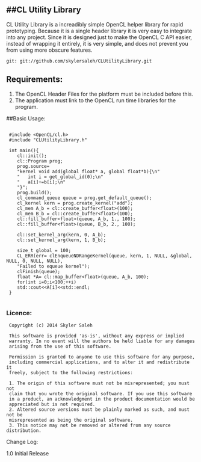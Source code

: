 ##CL Utility Library
 ------------------
 
 CL Utility Library is a increadibly simple OpenCL helper library for rapid prototyping.
 Because it is a single header library it is very easy to integrate into any project.
 Since it is designed just to make the OpenCL C API easier, instead of wrapping it entirely,
 it is very simple, and does not prevent you from using more obscure features.
 
    git: git://github.com/skylersaleh/CLUtilityLibrary.git

## Requirements:
 
1. The OpenCL Header Files for the platform must be included before this.
2. The application must link to the OpenCL run time libraries for the program.

 ##Basic Usage:

~~~

 #include <OpenCL/cl.h>
 #include "CLUtilityLibrary.h"
 
 int main(){
    cl::init();
    cl::Program prog;
    prog.source=
    "kernel void add(global float* a, global float*b){\n"
    "   int i = get_global_id(0);\n"
    "   a[i]+=b[i];\n"
    "}";
    prog.build();
    cl_command_queue queue = prog.get_default_queue();
    cl_kernel kern = prog.create_kernel("add");
    cl_mem A_b = cl::create_buffer<float>(100);
    cl_mem B_b = cl::create_buffer<float>(100);
    cl::fill_buffer<float>(queue, A_b, 1., 100);
    cl::fill_buffer<float>(queue, B_b, 2., 100);

    cl::set_kernel_arg(kern, 0, A_b);
    cl::set_kernel_arg(kern, 1, B_b);

    size_t global = 100;
    CL_ERR(err= clEnqueueNDRangeKernel(queue, kern, 1, NULL, &global, NULL, 0, NULL, NULL),
    "Failed to equeue kernel");
    clFinish(queue);
    float *A= cl::map_buffer<float>(queue, A_b, 100);
    for(int i=0;i<100;++i)
    std::cout<<A[i]<<std::endl;
 }
 
 ~~~

### Licence:
 
     Copyright (c) 2014 Skyler Saleh
     
     This software is provided 'as-is', without any express or implied
     warranty. In no event will the authors be held liable for any damages
     arising from the use of this software.
     
     Permission is granted to anyone to use this software for any purpose,
     including commercial applications, and to alter it and redistribute it
     freely, subject to the following restrictions:
     
     1. The origin of this software must not be misrepresented; you must not
     claim that you wrote the original software. If you use this software
     in a product, an acknowledgment in the product documentation would be
     appreciated but is not required.
     2. Altered source versions must be plainly marked as such, and must not be
     misrepresented as being the original software.
     3. This notice may not be removed or altered from any source distribution.
 
 Change Log:
 
 1.0    Initial Release
 
